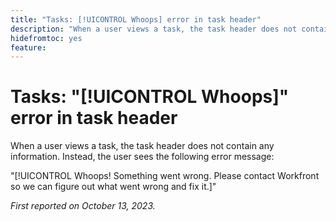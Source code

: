 ```yaml
---
title: "Tasks: [!UICONTROL Whoops] error in task header"
description: "When a user views a task, the task header does not contain any information. Instead, the user sees a Whoops message."
hidefromtoc: yes
feature: 
---
```


# Tasks: "[!UICONTROL Whoops]" error in task header

When a user views a task, the task header does not contain any information. Instead, the user sees the following error message:

"[!UICONTROL Whoops! Something went wrong. Please contact Workfront so we can figure out what went wrong and fix it.]"


_First reported on October 13, 2023._
